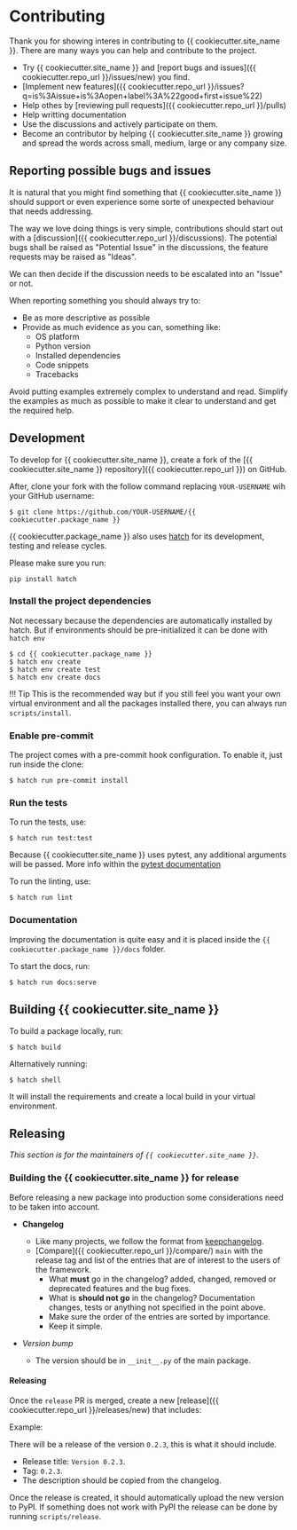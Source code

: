# Contributing

Thank you for showing interes in contributing to {{ cookiecutter.site_name }}. There are many ways you can help and contribute to the
project.

* Try {{ cookiecutter.site_name }} and [report bugs and issues]({{ cookiecutter.repo_url }}/issues/new) you find.
* [Implement new features]({{ cookiecutter.repo_url }}/issues?q=is%3Aissue+is%3Aopen+label%3A%22good+first+issue%22)
* Help othes by [reviewing pull requests]({{ cookiecutter.repo_url }}/pulls)
* Help writting documentation
* Use the discussions and actively participate on them.
* Become an contributor by helping {{ cookiecutter.site_name }} growing and spread the words across small, medium, large or any company
size.

## Reporting possible bugs and issues

It is natural that you might find something that {{ cookiecutter.site_name }} should support or even experience some sorte of unexpected
behaviour that needs addressing.

The way we love doing things is very simple, contributions should start out with a
[discussion]({{ cookiecutter.repo_url }}/discussions). The potential bugs shall be raised as "Potential Issue"
in the discussions, the feature requests may be raised as "Ideas".

We can then decide if the discussion needs to be escalated into an "Issue" or not.

When reporting something you should always try to:

* Be as more descriptive as possible
* Provide as much evidence as you can, something like:
    * OS platform
    * Python version
    * Installed dependencies
    * Code snippets
    * Tracebacks

Avoid putting examples extremely complex to understand and read. Simplify the examples as much as possible to make
it clear to understand and get the required help.

## Development

To develop for {{ cookiecutter.site_name }}, create a fork of the [{{ cookiecutter.site_name }} repository]({{ cookiecutter.repo_url }}) on GitHub.

After, clone your fork with the follow command replacing `YOUR-USERNAME` wih your GitHub username:

```shell
$ git clone https://github.com/YOUR-USERNAME/{{ cookiecutter.package_name }}
```

{{ cookiecutter.package_name }} also uses [hatch](https://hatch.pypa.io/latest/) for its development, testing and release
cycles.

Please make sure you run:

```shell
pip install hatch
```

### Install the project dependencies

Not necessary because the dependencies are automatically installed by hatch.
But if environments should be pre-initialized it can be done with `hatch env`

```shell
$ cd {{ cookiecutter.package_name }}
$ hatch env create
$ hatch env create test
$ hatch env create docs
```

!!! Tip
    This is the recommended way but if you still feel you want your own virtual environment and
    all the packages installed there, you can always run `scripts/install`.

### Enable pre-commit

The project comes with a pre-commit hook configuration. To enable it, just run inside the clone:

```shell
$ hatch run pre-commit install
```

### Run the tests

To run the tests, use:

```shell
$ hatch run test:test
```

Because {{ cookiecutter.site_name }} uses pytest, any additional arguments will be passed. More info within the
[pytest documentation](https://docs.pytest.org/en/latest/how-to/usage.html)

To run the linting, use:

```shell
$ hatch run lint
```

### Documentation

Improving the documentation is quite easy and it is placed inside the `{{ cookiecutter.package_name }}/docs` folder.

To start the docs, run:

```shell
$ hatch run docs:serve
```

## Building {{ cookiecutter.site_name }}

To build a package locally, run:

```shell
$ hatch build
```

Alternatively running:

```
$ hatch shell
```

It will install the requirements and create a local build in your virtual environment.

## Releasing

*This section is for the maintainers of `{{ cookiecutter.site_name }}`*.

### Building the {{ cookiecutter.site_name }} for release

Before releasing a new package into production some considerations need to be taken into account.

* **Changelog**
    * Like many projects, we follow the format from [keepchangelog](https://keepachangelog.com/en/1.0.0/).
    * [Compare]({{ cookiecutter.repo_url }}/compare/) `main` with the release tag and list of the entries
that are of interest to the users of the framework.
        * What **must** go in the changelog? added, changed, removed or deprecated features and the bug fixes.
        * What is **should not go** in the changelog? Documentation changes, tests or anything not specified in the
point above.
        * Make sure the order of the entries are sorted by importance.
        * Keep it simple.

* *Version bump*
    * The version should be in `__init__.py` of the main package.

#### Releasing

Once the `release` PR is merged, create a new [release]({{ cookiecutter.repo_url }}/releases/new)
that includes:

Example:

There will be a release of the version `0.2.3`, this is what it should include.

* Release title: `Version 0.2.3`.
* Tag: `0.2.3`.
* The description should be copied from the changelog.

Once the release is created, it should automatically upload the new version to PyPI. If something
does not work with PyPI the release can be done by running `scripts/release`.
